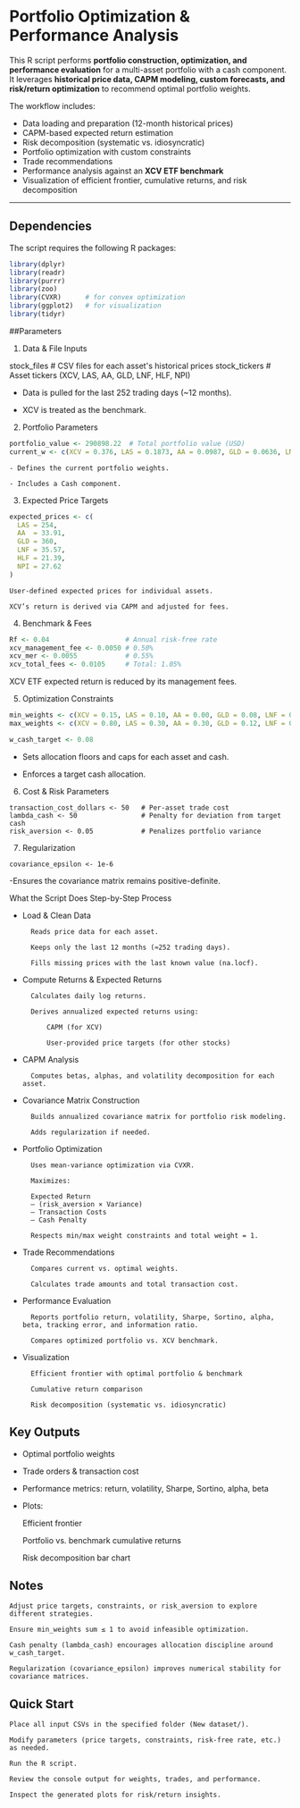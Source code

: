 # Portfolio Optimization & Performance Analysis

This R script performs **portfolio construction, optimization, and performance evaluation** for a multi-asset portfolio with a cash component.  
It leverages **historical price data, CAPM modeling, custom forecasts, and risk/return optimization** to recommend optimal portfolio weights.

The workflow includes:
- Data loading and preparation (12-month historical prices)
- CAPM-based expected return estimation
- Risk decomposition (systematic vs. idiosyncratic)
- Portfolio optimization with custom constraints
- Trade recommendations
- Performance analysis against an **XCV ETF benchmark**
- Visualization of efficient frontier, cumulative returns, and risk decomposition

---

## Dependencies
The script requires the following R packages:

```r
library(dplyr)
library(readr)
library(purrr)
library(zoo)
library(CVXR)      # for convex optimization
library(ggplot2)   # for visualization
library(tidyr)
```
##Parameters
1. Data & File Inputs

stock_files   # CSV files for each asset's historical prices
stock_tickers # Asset tickers (XCV, LAS, AA, GLD, LNF, HLF, NPI)


- Data is pulled for the last 252 trading days (~12 months).

- XCV is treated as the benchmark.

2. Portfolio Parameters

```r
portfolio_value <- 290898.22  # Total portfolio value (USD)
current_w <- c(XCV = 0.376, LAS = 0.1873, AA = 0.0987, GLD = 0.0636, LNF = 0, HLF = 0, NPI = 0, Cash = 0.2744)
```

    - Defines the current portfolio weights.
    
    - Includes a Cash component.

3. Expected Price Targets

```r
expected_prices <- c(
  LAS = 254,
  AA  = 33.91,
  GLD = 360,
  LNF = 35.57,
  HLF = 21.39,
  NPI = 27.62
)
```
    User-defined expected prices for individual assets.

    XCV’s return is derived via CAPM and adjusted for fees.

4. Benchmark & Fees

```r
Rf <- 0.04                   # Annual risk-free rate
xcv_management_fee <- 0.0050 # 0.50%
xcv_mer <- 0.0055            # 0.55%
xcv_total_fees <- 0.0105     # Total: 1.05%
```
    
 XCV ETF expected return is reduced by its management fees.

5. Optimization Constraints

```r
min_weights <- c(XCV = 0.15, LAS = 0.10, AA = 0.00, GLD = 0.08, LNF = 0.05, HLF = 0.10, NPI = 0.05, Cash = 0.06)
max_weights <- c(XCV = 0.80, LAS = 0.30, AA = 0.30, GLD = 0.12, LNF = 0.30, HLF = 0.30, NPI = 0.30, Cash = 0.10)

w_cash_target <- 0.08
```
- Sets allocation floors and caps for each asset and cash.

- Enforces a target cash allocation.

6. Cost & Risk Parameters
   
```
transaction_cost_dollars <- 50   # Per-asset trade cost
lambda_cash <- 50                # Penalty for deviation from target cash
risk_aversion <- 0.05            # Penalizes portfolio variance
```
7. Regularization
   
```
covariance_epsilon <- 1e-6
```
-Ensures the covariance matrix remains positive-definite.

What the Script Does
Step-by-Step Process

- Load & Clean Data

        Reads price data for each asset.

        Keeps only the last 12 months (≈252 trading days).

        Fills missing prices with the last known value (na.locf).

- Compute Returns & Expected Returns

        Calculates daily log returns.

        Derives annualized expected returns using:

            CAPM (for XCV)

            User-provided price targets (for other stocks)

- CAPM Analysis

        Computes betas, alphas, and volatility decomposition for each asset.

- Covariance Matrix Construction

        Builds annualized covariance matrix for portfolio risk modeling.

        Adds regularization if needed.

- Portfolio Optimization

        Uses mean-variance optimization via CVXR.

        Maximizes:

        Expected Return 
        – (risk_aversion × Variance) 
        – Transaction Costs 
        – Cash Penalty

        Respects min/max weight constraints and total weight = 1.

- Trade Recommendations

        Compares current vs. optimal weights.

        Calculates trade amounts and total transaction cost.

- Performance Evaluation

        Reports portfolio return, volatility, Sharpe, Sortino, alpha, beta, tracking error, and information ratio.

        Compares optimized portfolio vs. XCV benchmark.

- Visualization

        Efficient frontier with optimal portfolio & benchmark

        Cumulative return comparison

        Risk decomposition (systematic vs. idiosyncratic)

## Key Outputs

   - Optimal portfolio weights

   - Trade orders & transaction cost

   - Performance metrics: return, volatility, Sharpe, Sortino, alpha, beta

   - Plots:

        Efficient frontier

        Portfolio vs. benchmark cumulative returns

        Risk decomposition bar chart

## Notes

    Adjust price targets, constraints, or risk_aversion to explore different strategies.

    Ensure min_weights sum ≤ 1 to avoid infeasible optimization.

    Cash penalty (lambda_cash) encourages allocation discipline around w_cash_target.

    Regularization (covariance_epsilon) improves numerical stability for covariance matrices.

## Quick Start

    Place all input CSVs in the specified folder (New dataset/).

    Modify parameters (price targets, constraints, risk-free rate, etc.) as needed.

    Run the R script.

    Review the console output for weights, trades, and performance.

    Inspect the generated plots for risk/return insights.
